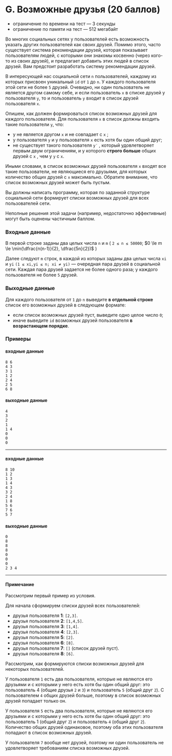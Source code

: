 # G. Возможные друзья (20 баллов)

- ограничение по времени на тест — 3 секунды
- ограничение по памяти на тест — 512 мегабайт

Во многих социальных сетях у пользователей есть возможность указать других пользователей как своих друзей. Помимо этого, часто существует система рекомендации друзей, которая показывает пользователям людей, с которыми они знакомы косвенно (через кого-то из своих друзей), и предлагает добавить этих людей в список друзей. Вам предстоит разработать систему рекомендации друзей.

В интересующей нас социальной сети `n` пользователей, каждому из которых присвоен уникальный `id` от `1` до `n`. У каждого пользователя этой сети не более `5` друзей. Очевидно, ни один пользователь не является другом самому себе, и если пользователь `x` в списке друзей у пользователя `y`, то и пользователь `y` входит в список друзей пользователя `x`.

Опишем, как должен формироваться список возможных друзей для каждого пользователя. Для пользователя `x` в список должны входить такие пользователи `y`, что:
- y не является другом `x` и не совпадает с `x` ;
- у пользователя `y` и у пользователя `x` есть хотя бы один общий друг;
- не существует такого пользователя `y′` , который удовлетворяет первым двум ограничениям, и у которого **строго больше** общих друзей с `x` , чем у `y` с `x`.

Иными словами, в список возможных друзей пользователя `x` входят все такие пользователи, не являющиеся его друзьями, для которых количество общих друзей с `x` максимально. Обратите внимание, что список возможных друзей может быть пустым.

Вы должны написать программу, которая по заданной структуре социальной сети формирует списки возможных друзей для всех пользователей сети.

Неполные решения этой задачи (например, недостаточно эффективные) могут быть оценены частичным баллом.

### Входные данные
В первой строке заданы два целых числа `n` и  `m` ( `2 ≤ n ≤ 50000`; $0 \le m \le \min(\dfrac{n(n-1)}{2}, \dfrac{5n}{2})$ )

Далее следуют `m` строк, в каждой из которых заданы два целых числа `xi` и `yi` `(1 ≤ xi,yi ≤ n; xi ≠ yi)` — очередная пара друзей в социальной сети. Каждая пара друзей задается не более одного раза; у каждого пользователя не более `5` друзей.

### Выходные данные
Для каждого пользователя от `1` до `n` выведите **в отдельной строке** список его возможных друзей в следующем формате:
- если список возможных друзей пуст, выведите одно целое число `0`;
- иначе выведите `id` возможных друзей пользователя **в возрастающем порядке**.

### Примеры

#### входные данные
```text
8 6
4 3
3 1
1 2
2 4
2 5
6 8
```

#### выходные данные
```text
4
3
2
1
1 4
0
0
0
```

---

#### входные данные
```text
8 10
1 2
1 3
1 4
4 3
3 2
2 4
1 8
5 6
7 6
5 7
```

#### выходные данные
```text
0
8
8
8
0
0
0
2 3 4
```

---

#### Примечание
Рассмотрим первый пример из условия.

Для начала сформируем списки друзей всех пользователей:
- друзья пользователя **1**: `[2,3]`.
- друзья пользователя **2**: `[1,4,5]`.
- друзья пользователя **3**: `[1,4]`.
- друзья пользователя **4**: `[2,3]`.
- друзья пользователя **5**: `[2]`.
- друзья пользователя **6**: `[8]`.
- друзья пользователя **7**: `[]` (список друзей пуст).
- друзья пользователя **8**: `[6]`.

Рассмотрим, как формируются списки возможных друзей для некоторых пользователей.

У пользователя `1` есть два пользователя, которые не являются его друзьями и с которыми у него есть хотя бы один общий друг: это пользователь 4 (общие друзья `2` и `3`) и пользователь `5` (общий друг `2`). С пользователем `4` общих друзей больше, поэтому в список возможных друзей попадает только он.

У пользователя `5` есть два пользователя, которые не являются его друзьями и с которыми у него есть хотя бы один общий друг: это пользователь 1 (общий друг `2`) и пользователь `4` (общий друг `2`). Количество общих друзей одинаковое, поэтому оба этих пользователя попадают в список возможных друзей.

У пользователя `7` вообще нет друзей, поэтому ни один пользователь не удовлетворяет требованиям списка возможных друзей.